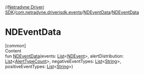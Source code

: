 //[Netradyne Driveri SDK](../../index.md)/[com.netradyne.driverisdk.events](../index.md)/[NDEventData](index.md)/[NDEventData](-n-d-event-data.md)



# NDEventData  
[common]  
Content  
fun [NDEventData](-n-d-event-data.md)(events: [List](https://kotlinlang.org/api/latest/jvm/stdlib/kotlin.collections/-list/index.html)<[NDEvent](../-n-d-event/index.md)>, alertDistribution: [List](https://kotlinlang.org/api/latest/jvm/stdlib/kotlin.collections/-list/index.html)<[AlertTypeCount](../-alert-type-count/index.md)>, negativeEventTypes: [List](https://kotlinlang.org/api/latest/jvm/stdlib/kotlin.collections/-list/index.html)<[String](https://kotlinlang.org/api/latest/jvm/stdlib/kotlin/-string/index.html)>, positiveEventTypes: [List](https://kotlinlang.org/api/latest/jvm/stdlib/kotlin.collections/-list/index.html)<[String](https://kotlinlang.org/api/latest/jvm/stdlib/kotlin/-string/index.html)>)  



